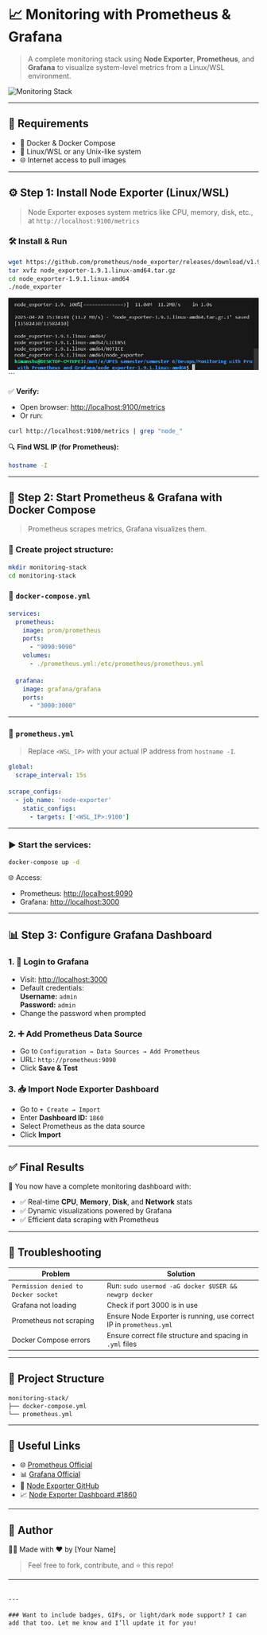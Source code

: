
# 📈 Monitoring with Prometheus & Grafana

> A complete monitoring stack using **Node Exporter**, **Prometheus**, and **Grafana** to visualize system-level metrics from a Linux/WSL environment.

![Monitoring Stack](https://user-images.githubusercontent.com/674621/125844438-19d29c60-6a0b-4c61-b993-d22879f97b47.png)

---

## 🧰 Requirements

- 🐳 Docker & Docker Compose
- 🐧 Linux/WSL or any Unix-like system
- 🌐 Internet access to pull images

---

## ⚙️ Step 1: Install Node Exporter (Linux/WSL)

> Node Exporter exposes system metrics like CPU, memory, disk, etc., at `http://localhost:9100/metrics`

### 🛠 Install & Run

```bash
wget https://github.com/prometheus/node_exporter/releases/download/v1.9.1/node_exporter-1.9.1.linux-amd64.tar.gz
tar xvfz node_exporter-1.9.1.linux-amd64.tar.gz
cd node_exporter-1.9.1.linux-amd64
./node_exporter
```
<img src="Monitoring with Prometheus and Grafana/ss/Screenshot 2025-04-20 153915.png" width="600" alt="Monitoring Stack"/>
```

✅ **Verify:**
- Open browser: [http://localhost:9100/metrics](http://localhost:9100/metrics)
- Or run:
```bash
curl http://localhost:9100/metrics | grep "node_"
```

🔍 **Find WSL IP (for Prometheus):**
```bash
hostname -I
```

---

## 🐳 Step 2: Start Prometheus & Grafana with Docker Compose

> Prometheus scrapes metrics, Grafana visualizes them.

### 📁 Create project structure:
```bash
mkdir monitoring-stack
cd monitoring-stack
```

### 📄 `docker-compose.yml`
```yaml
services:
  prometheus:
    image: prom/prometheus
    ports:
      - "9090:9090"
    volumes:
      - ./prometheus.yml:/etc/prometheus/prometheus.yml

  grafana:
    image: grafana/grafana
    ports:
      - "3000:3000"
```

---

### 📄 `prometheus.yml`

> Replace `<WSL_IP>` with your actual IP address from `hostname -I`.

```yaml
global:
  scrape_interval: 15s

scrape_configs:
  - job_name: 'node-exporter'
    static_configs:
      - targets: ['<WSL_IP>:9100']
```

---

### ▶️ Start the services:

```bash
docker-compose up -d
```

🌐 Access:
- Prometheus: [http://localhost:9090](http://localhost:9090)
- Grafana: [http://localhost:3000](http://localhost:3000)

---

## 📊 Step 3: Configure Grafana Dashboard

### 1. 🧾 Login to Grafana

- Visit: [http://localhost:3000](http://localhost:3000)
- Default credentials:  
  **Username:** `admin`  
  **Password:** `admin`  
- Change the password when prompted

### 2. ➕ Add Prometheus Data Source

- Go to `Configuration → Data Sources → Add Prometheus`
- URL: `http://prometheus:9090`
- Click **Save & Test**

### 3. 📥 Import Node Exporter Dashboard

- Go to `+ Create → Import`
- Enter **Dashboard ID:** `1860`
- Select Prometheus as the data source
- Click **Import**

---

## ✅ Final Results

🎉 You now have a complete monitoring dashboard with:

- ✅ Real-time **CPU**, **Memory**, **Disk**, and **Network** stats
- ✅ Dynamic visualizations powered by Grafana
- ✅ Efficient data scraping with Prometheus

---

## 🔧 Troubleshooting

| Problem | Solution |
|--------|----------|
| `Permission denied to Docker socket` | Run: `sudo usermod -aG docker $USER && newgrp docker` |
| Grafana not loading | Check if port 3000 is in use |
| Prometheus not scraping | Ensure Node Exporter is running, use correct IP in `prometheus.yml` |
| Docker Compose errors | Ensure correct file structure and spacing in `.yml` files |

---

## 📂 Project Structure

```
monitoring-stack/
├── docker-compose.yml
└── prometheus.yml
```

---

## 🧠 Useful Links

- 🌐 [Prometheus Official](https://prometheus.io/)
- 📊 [Grafana Official](https://grafana.com/)
- 🧪 [Node Exporter GitHub](https://github.com/prometheus/node_exporter)
- 📈 [Node Exporter Dashboard #1860](https://grafana.com/grafana/dashboards/1860)

---

## 🙌 Author

👨‍💻 Made with ❤️ by [Your Name]

> Feel free to fork, contribute, and ⭐ this repo!

---
```

---

### Want to include badges, GIFs, or light/dark mode support? I can add that too. Let me know and I’ll update it for you!
